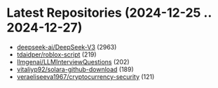 # Latest Repositories (2024-12-25 .. 2024-12-27)

- [deepseek-ai/DeepSeek-V3](https://github.com/deepseek-ai/DeepSeek-V3) (2963)
- [tdaidper/roblox-script](https://github.com/tdaidper/roblox-script) (219)
- [llmgenai/LLMInterviewQuestions](https://github.com/llmgenai/LLMInterviewQuestions) (202)
- [vitaliyp92/solara-github-download](https://github.com/vitaliyp92/solara-github-download) (189)
- [veraeliseeva1967/cryptocurrency-security](https://github.com/veraeliseeva1967/cryptocurrency-security) (121)
